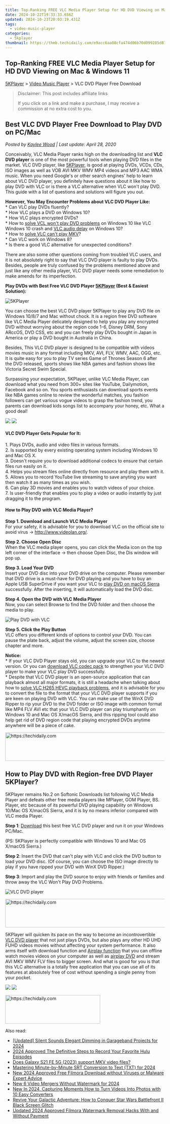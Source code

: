 ```yaml
---
title: Top-Ranking FREE VLC Media Player Setup for HD DVD Viewing on Mac & Windows 11
date: 2024-10-22T19:33:33.656Z
updated: 2024-10-23T20:03:19.431Z
tags:
  - video-music-player
categories:
  - 5kplayer
thumbnail: https://thmb.techidaily.com/e9acc6aa08cfa474d06b70d099285d874e59f0982ea9c5cdd47970e026d0c0b2.jpg
---
```


## Top-Ranking FREE VLC Media Player Setup for HD DVD Viewing on Mac & Windows 11

[5KPlayer](https://tools.techidaily.com/5kplayer/products/) \> [Video Music Player](https://tools.techidaily.com/5kplayer/video-music-player/) \> VLC DVD Player Free Download

>  Disclaimer: This post includes affiliate links
>
>  If you click on a link and make a purchase, I may receive a commission at no extra cost to you.
>

## Best VLC DVD Player Free Download to Play DVD on PC/Mac

 _Posted by [Kaylee Wood](https://www.quora.com/profile/Amanda-Hu-21) | Last update: April 28, 2020_

Conceivably, VLC Media Player ranks high on the downloading list and **VLC DVD player** is one of the most powerful tools when playing DVD files in the market. VLC DVD player, like [5KPlayer](https://tools.techidaily.com/5kplayer/products/), is good at playing DVDs, VCDs, CDs, ISO images as well as VOB AVI MKV WMV MP4 videos and MP3 AAC WMA music. When you need Google's or other search engines' help to learn about VLC DVD player, you definitely have questions about it like how to play DVD with VLC or is there a VLC alternative when VLC won't play DVD. This guide with a list of questions and solutions will figure you out.

**However, You May Encounter Problems about VLC DVD Player Like:**   
 \* Can VLC play DVDs fluently?   
 \* How VLC plays a DVD on Windows 10?  
 \* How VLC plays encrypted DVDs?  
\* How to [solve VCL won't play DVD problems](https://tools.techidaily.com/5kplayer/video-music-player/) on Windows 10 like VLC Windows 10 crash and [VLC audio delay](https://tools.techidaily.com/5kplayer/video-music-player/) on Windows 10?  
\* How to [solve VLC can't play MKV](https://tools.techidaily.com/5kplayer/video-music-player/)?  
\* Can VLC work on Windows 8?  
 \* Is there a good VLC alternative for unexpected conditions?

There are also some other questions coming from troubled VLC users, and it is not absolutely right to say that VLC DVD player is faulty to play DVDs. Besides, people are truly confused by the problems mentioned above and just like any other media player, VLC DVD player needs some remediation to make amends for its imperfection.

**Play DVDs with Best Free VLC DVD Player [5KPlayer](https://tools.techidaily.com/5kplayer/products/) (Best & Easiest Solution):**

![5KPlayer](https://www.5kplayer.com/video-music-player/img/dvd-movie-player.png) 

You can choose the best VLC DVD player 5KPlayer to play any DVD file on Windows 10/8/7 and Mac without chock. It is a region free DVD software like VLC Media Player delicately designed to help you play any encrypted DVD without worrying about the region code 1-6, Disney DRM, Sony ARccOS, DVD CSS, etc and you can freely play DVDs bought in Japan in America or play a DVD bought in Australia in China.

Besides, This VLC DVD player is designed to be compatible with videos movies music in any format including MKV, AVI, FLV, WMV, AAC, OGG, etc. It is quite easy for you to play TV series Game of Thrones Season 6 after the DVD released, sports shows like NBA games and fashion shows like Victoria Secret Swim Special.

 Surpassing your expectation, 5KPlayer, unlike VLC Media Player, can download what you need from 300+ sites like YouTube, Dailymotion, Facebook and so on. You sports enthusiasts can download sports events like NBA games online to review the wonderful matches, you fashion followers can get various vogue videos to grasp the fashion trend, you parents can download kids songs list to accompany your honey, etc. What a good deal!

[![](https://www.5kplayer.com/video-music-player/../button/freedownwhitewin.png)](https://tools.techidaily.com/5kplayer/products/) [![](https://www.5kplayer.com/video-music-player/../button/freedownbackmac.png)](https://tools.techidaily.com/5kplayer/products/) 

#### **VLC DVD Player Gets Popular for It:**

1\. Plays DVDs, audio and video files in various formats.  
 2\. Is supported by every existing operating system including Windows 10 and Mac OS X.  
 3\. Doesn't require you to download additional codecs to ensure that certain files run easily on it.  
 4\. Helps you stream files online directly from resource and play them with it.  
 5\. Allows you to record YouTube live streaming to save anyting you want then watch it as many times as you wish.  
 6\. Can play 3D movies and enables you to watch videos of your choice.  
 7\. Is user-friendly that enables you to play a video or audio instantly by just dragging it to the program.

#### **How to Play DVD with VLC Media Player?**

**Step 1\. Download and Launch VLC Media Player**  
 For your safety, it is advisable for you to download VLC on the official site to avoid virus -> http://www.videolan.org/.

**Step 2\. Choose Open Disc**   
 When the VLC media player opens, you can click the Media icon on the top left corner of the interface -> then choose Open Disc, the Dis window will pop up.

**Step 3\. Load Your DVD**  
 Insert your DVD disc into your DVD drive on the computer. Please remember that DVD drive is a must-have for DVD playing and you have to buy an Apple USB SuperDrive if you want your VLC to [play DVD on macOS Sierra](https://tools.techidaily.com/5kplayer/video-music-player/) successfully. After the inserting, it will automatically load the DVD disc.

**Step 4\. Open the DVD with VLC Media Player**  
 Now, you can select Browse to find the DVD folder and then choose the media to play.

![Play DVD with VLC](https://www.5kplayer.com/video-music-player/img/vlc-plays-dvd.png) 

**Step 5\. Click the Play Button**  
 VLC offers you different kinds of options to control your DVD. You can pause the plate back, adjust the volume, adjust the screen size, choose chapter and more.

**Notice:**  
 \* If your VLC DVD Player stays old, you can upgrade your VLC to the newest version. Or you can [download VLC codec pack](https://tools.techidaily.com/5kplayer/video-music-player/) to strengthen your VLC DVD player to make your VLC play DVD successfully.  
 \* Despite that VLC DVD player is an open-source application that can playback almost all major formats, it is still a headache when talking about how to [solve VLC H265 HEVC playback problems](https://tools.techidaily.com/5kplayer/video-music-player/), and it is advisable for you to convert the file to the format that your VLC DVD player supports if you are keen on playing DVD with VLC. You can make use of the WinX DVD Ripper to rip your DVD to the DVD folder or ISO image with common format like MP4 FLV AVI etc that your VLC DVD player can play triumphantly on Windows 10 and Mac OS X/macOS Sierra, and this ripping tool could also help get rid of DVD region code that playing encrypted DVDs anytime anywhere will be a piece of cake.

<!-- affiliate ads begin -->
<a href="https://ephamedtechinc.pxf.io/c/5597632/2136621/26400" target="_top" id="2136621">
  <img src="//a.impactradius-go.com/display-ad/26400-2136621" border="0" alt="https://techidaily.com" width="728" height="90"/>
</a>
<img height="0" width="0" src="https://ephamedtechinc.pxf.io/i/5597632/2136621/26400" style="position:absolute;visibility:hidden;" border="0" />
<!-- affiliate ads end -->

## How to Play DVD with Region-free DVD Player 5KPlayer?

5KPlayer remains No.2 on Softonic Downloads list following VLC Media Player and defeats other free media players like MPlayer, GOM Player, BS. Player, etc because of its powerful DVD playing capability on Windows 10/Mac OS X/macOS Sierra, and it is by no means inferior compared with VLC media Player. 

**Step 1**: [Download](https://tools.techidaily.com/5kplayer/products/) this best free VLC DVD player and run it on your Windows PC/Mac.  
  
 (PS: 5KPlayer is perfectly compatible with Windows 10 and Mac OS X/macOS Sierra.)

**Step 2**: Insert the DVD that can't play with VLC and click the DVD button to load your DVD disc. (Of course, you can choose the ISO image directly to play if you have ripped your DVD with WinX DVD Ripper.)

**Step 3**: Import and play the DVD source to enjoy with friends or families and throw away the VLC Won't Play DVD Problems.

![VLC DVD player](https://www.5kplayer.com/video-music-player/img/dvd-player.jpg) 

<!-- affiliate ads begin -->
<a href="https://aligracehair.sjv.io/c/5597632/2135375/19272" target="_top" id="2135375">
  <img src="//a.impactradius-go.com/display-ad/19272-2135375" border="0" alt="https://techidaily.com" width="728" height="90"/>
</a>
<img height="0" width="0" src="https://aligracehair.sjv.io/i/5597632/2135375/19272" style="position:absolute;visibility:hidden;" border="0" />
<!-- affiliate ads end -->

5KPlayer will quicken its pace on the way to become an incontrovertible [VLC DVD player](https://tools.techidaily.com/5kplayer/video-music-player/) that not just plays DVDs, but also plays any other HD UHD FUHD videos movies without affecting your system performance. It also arms itself with download function and [Airplay function](https://tools.techidaily.com/5kplayer/airplay/) that you can offline watch movies videos on your computer as well as [airplay DVD](https://tools.techidaily.com/5kplayer/airplay/) and stream AVI MKV WMV FLV files to bigger screen. And what is good for you is that this VLC alternative is a totally free application that you can use all of its features at absolutely free of cost without spending a single penny from your pocket.

[![](https://www.5kplayer.com/video-music-player/../button/freedownbackwin.png)](https://tools.techidaily.com/5kplayer/products/) [![](https://www.5kplayer.com/video-music-player/../button/freedownbackmac.png)](https://tools.techidaily.com/5kplayer/products/)

<!-- affiliate ads begin -->
<a href="https://aligracehair.sjv.io/c/5597632/1880927/19272" target="_top" id="1880927">
  <img src="//a.impactradius-go.com/display-ad/19272-1880927" border="0" alt="https://techidaily.com" width="300" height="90"/>
</a>
<img height="0" width="0" src="https://aligracehair.sjv.io/i/5597632/1880927/19272" style="position:absolute;visibility:hidden;" border="0" />
<!-- affiliate ads end -->

<ins class="adsbygoogle"
     style="display:block"
     data-ad-format="autorelaxed"
     data-ad-client="ca-pub-7571918770474297"
     data-ad-slot="1223367746"></ins>

<ins class="adsbygoogle"
     style="display:block"
     data-ad-client="ca-pub-7571918770474297"
     data-ad-slot="8358498916"
     data-ad-format="auto"
     data-full-width-responsive="true"></ins>

<span class="atpl-alsoreadstyle">Also read:</span>
<div><ul>
<li><a href="https://fox-direct.techidaily.com/updated-silent-sounds-elegant-dimming-in-garageband-projects-for-2024/"><u>[Updated] Silent Sounds Elegant Dimming in Garageband Projects for 2024</u></a></li>
<li><a href="https://screen-activity-recording.techidaily.com/2024-approved-the-definitive-steps-to-record-your-favorite-hulu-episodes/"><u>2024 Approved The Definitive Steps to Record Your Favorite Hulu Episodes</u></a></li>
<li><a href="https://phone-solutions.techidaily.com/does-galaxy-s21-fe-5g-2023-support-mkv-video-files-by-aiseesoft-video-converter-play-mkv-on-android/"><u>Does Galaxy S21 FE 5G (2023) support MKV video files?</u></a></li>
<li><a href="https://fox-direct.techidaily.com/mastering-minute-by-minute-srt-conversion-to-text-txt-for-2024/"><u>Mastering Minute-by-Minute SRT Conversion to Text (TXT) for 2024</u></a></li>
<li><a href="https://video-ai-editor.techidaily.com/new-2024-approved-free-filmora-download-without-viruses-or-malware-expert-advice/"><u>New 2024 Approved Free Filmora Download without Viruses or Malware Expert Advice</u></a></li>
<li><a href="https://video-ai-editor.techidaily.com/new-6-video-mergers-without-watermark-for-2024/"><u>New 6 Video Mergers Without Watermark for 2024</u></a></li>
<li><a href="https://video-ai-editor.techidaily.com/new-in-2024-capturing-moments-how-to-turn-videos-into-photos-with-10-easy-converters/"><u>New In 2024, Capturing Moments How to Turn Videos Into Photos with 10 Easy Converters</u></a></li>
<li><a href="https://win-blog.techidaily.com/revive-your-galactic-adventure-how-to-conquer-star-wars-battlefront-ii-black-screen-glitch/"><u>Revive Your Galactic Adventure: How to Conquer Star Wars Battlefront II Black Screen Glitch</u></a></li>
<li><a href="https://video-ai-editor.techidaily.com/updated-2024-approved-filmora-watermark-removal-hacks-with-and-without-payment/"><u>Updated 2024 Approved Filmora Watermark Removal Hacks With and Without Payment</u></a></li>
</ul></div>

